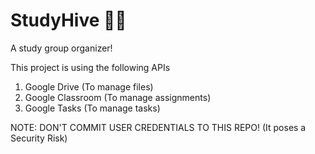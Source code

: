 # StudyHive 🐝🍯

A study group organizer!


This project is using the following APIs
1. Google Drive (To manage files)
2. Google Classroom (To manage assignments)
3. Google Tasks (To manage tasks)

NOTE: DON'T COMMIT USER CREDENTIALS TO THIS REPO! (It poses a Security Risk)
